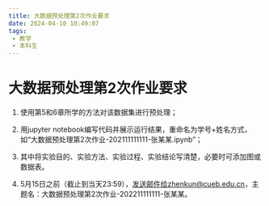 ```yaml
---
title: 大数据预处理第2次作业要求
date: 2024-04-10 10:49:07
tags:
 - 教学
 - 本科生
---
```


# 大数据预处理第2次作业要求

1. 使用第5和6章所学的方法对该数据集进行预处理；

2. 用jupyter notebook编写代码并展示运行结果，重命名为学号+姓名方式，如“大数据预处理第2次作业-202111111111-张某某.ipynb”；

3. 其中将实验目的、实验方法、实验过程、实验结论写清楚，必要时可添加图或数据表。

4. 5月15日之前（截止到当天23:59），发送邮件给zhenkun@cueb.edu.cn，主题名：大数据预处理第2次作业-202211111111-张某某。